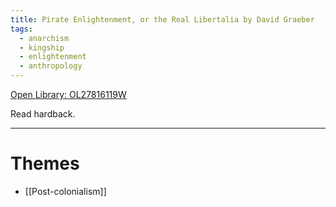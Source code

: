 ```yaml
---
title: Pirate Enlightenment, or the Real Libertalia by David Graeber
tags:
  - anarchism
  - kingship
  - enlightenment
  - anthropology
---
```

[Open Library: OL27816119W](https://openlibrary.org/works/OL27816119W/Pirate_Enlightenment)

Read hardback.

---

# Themes

* [[Post-colonialism]]